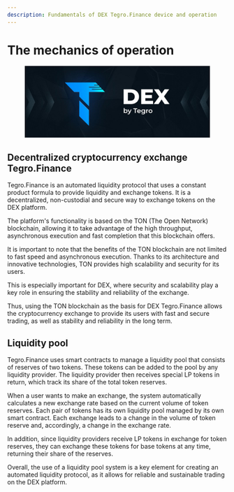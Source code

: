 ```yaml
---
description: Fundamentals of DEX Tegro.Finance device and operation
---
```


# The mechanics of operation

<figure><img src="../../.gitbook/assets/image (46).png" alt=""><figcaption></figcaption></figure>

## Decentralized cryptocurrency exchange Tegro.Finance

Tegro.Finance is an automated liquidity protocol that uses a constant product formula to provide liquidity and exchange tokens. It is a decentralized, non-custodial and secure way to exchange tokens on the DEX platform.

The platform's functionality is based on the TON (The Open Network) blockchain, allowing it to take advantage of the high throughput, asynchronous execution and fast completion that this blockchain offers.

It is important to note that the benefits of the TON blockchain are not limited to fast speed and asynchronous execution. Thanks to its architecture and innovative technologies, TON provides high scalability and security for its users.

This is especially important for DEX, where security and scalability play a key role in ensuring the stability and reliability of the exchange.

Thus, using the TON blockchain as the basis for DEX Tegro.Finance allows the cryptocurrency exchange to provide its users with fast and secure trading, as well as stability and reliability in the long term.

## Liquidity pool

Tegro.Finance uses smart contracts to manage a liquidity pool that consists of reserves of two tokens. These tokens can be added to the pool by any liquidity provider. The liquidity provider then receives special LP tokens in return, which track its share of the total token reserves.

When a user wants to make an exchange, the system automatically calculates a new exchange rate based on the current volume of token reserves. Each pair of tokens has its own liquidity pool managed by its own smart contract. Each exchange leads to a change in the volume of token reserve and, accordingly, a change in the exchange rate.

In addition, since liquidity providers receive LP tokens in exchange for token reserves, they can exchange these tokens for base tokens at any time, returning their share of the reserves.

Overall, the use of a liquidity pool system is a key element for creating an automated liquidity protocol, as it allows for reliable and sustainable trading on the DEX platform.
